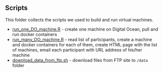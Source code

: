 ## Scripts

This folder collects the scripts we used to build and run virtual machines.

* [run_one_DO_machine.R](https://github.com/churchill-lab/sysgen2016/blob/master/scripts/run_one_DO_machine.R) - create one machine on Digital Ocean, pull and run docker containers
* [run_many_DO_machine.R](https://github.com/churchill-lab/sysgen2016/blob/master/scripts/run_many_DO_machines.R) - read list of participants, create a machine and docker containers for each of them, create HTML page with the list of machines, email each participant with URL address of his/her machine
* [download_data_from_ftp.sh](https://github.com/churchill-lab/sysgen2016/blob/master/scripts/download_data_from_ftp.sh) - download files from FTP site to `/data` folder
